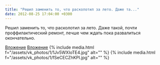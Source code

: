 ```yaml
---
title: "Решил заменить то, что расколотил за лето. Даже та..."
date: 2012-08-25 17:04:00 +0300
---
```


Решил заменить то, что расколотил за лето. Даже такой, почти проффилактический ремонт, лечше чем ждать пока развалиться окончательно.


[Вложение](https://vk.com/photo41076938_288591483)
[Вложение](https://vk.com/photo41076938_288591486)
{% include media.html f="/assets/vk_photos/1/1Jv5WXIoTE4.jpg" alt="" %}
{% include media.html f="/assets/vk_photos/1/fSeCECZhKPI.jpg" alt="" %}
